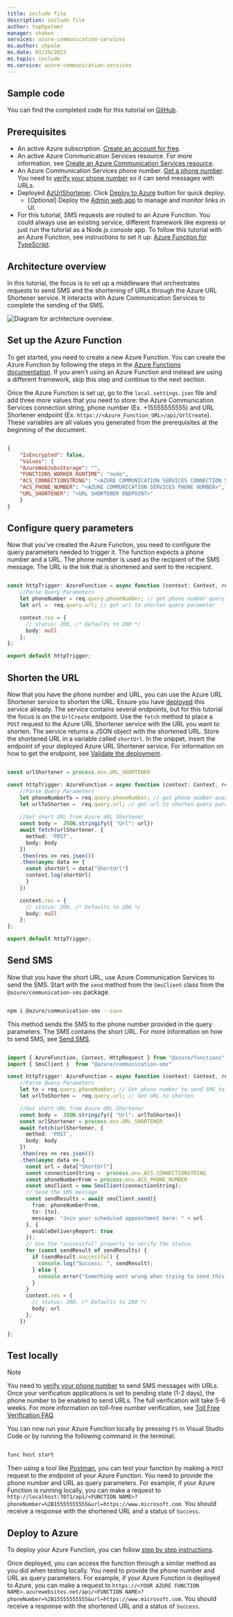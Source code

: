 ```yaml
---
title: include file
description: include file
author: tophpalmer
manager: shahen
services: azure-communication-services
ms.author: chpalm
ms.date: 03/29/2023
ms.topic: include
ms.service: azure-communication-services
---
```


## Sample code

You can find the completed code for this tutorial on [GitHub](https://github.com/Azure-Samples/communication-services-javascript-quickstarts/tree/main/sms-url-shortener).

## Prerequisites

-	An active Azure subscription. [Create an account for free](https://azure.microsoft.com/free/?ref=microsoft.com&utm_source=microsoft.com&utm_medium=docs&utm_campaign=visualstudio).
-	An active Azure Communication Services resource. For more information, see [Create an Azure Communication Services resource](../../quickstarts/create-communication-resource.md).
-	An Azure Communication Services phone number. [Get a phone number](../../quickstarts/telephony/get-phone-number.md). You need to [verify your phone number](../../quickstarts/sms/apply-for-toll-free-verification.md) so it can send messages with URLs. 
-	Deployed [AzUrlShortener](https://github.com/microsoft/AzUrlShortener). Click [Deploy to Azure](https://github.com/microsoft/AzUrlShortener/wiki/How-to-deploy-your-AzUrlShortener) button for quick deploy.
    -  [*Optional*] Deploy the [Admin web app](https://github.com/microsoft/AzUrlShortener/blob/main/src/Cloud5mins.ShortenerTools.TinyBlazorAdmin/README.md) to manage and monitor links in UI.
-	For this tutorial, SMS requests are routed to an Azure Function. You could always use an existing service, different framework like express or just run the tutorial as a Node.js console app. To follow this tutorial with an Azure Function, see instructions to set it up: [Azure Function for TypeScript](/azure/azure-functions/create-first-function-vs-code-typescript).

## Architecture overview

In this tutorial, the focus is to set up a middleware that orchestrates requests to send SMS and the shortening of URLs through the Azure URL Shortener service. It interacts with Azure Communication Services to complete the sending of the SMS.

![Diagram for architecture overview.](../media/url-shortener/url-shortener-architecture.png)

## Set up the Azure Function

To get started, you need to create a new Azure Function. You can create the Azure Function by following the steps in the [Azure Functions documentation](/azure/azure-functions/create-first-function-vs-code-typescript). If you aren't using an Azure Function and instead are using a different framework, skip this step and continue to the next section.

Once the Azure Function is set up, go to the `local.settings.json` file and add three more values that you need to store: the Azure Communication Services connection string, phone number (Ex. +15555555555) and URL Shortener endpoint (Ex. `https://<Azure_Function_URL>/api/UrlCreate`). These variables are all values you generated from the prerequisites at the beginning of the document.

```json

{
    "IsEncrypted": false,
    "Values": {
    "AzureWebJobsStorage": "",
    "FUNCTIONS_WORKER_RUNTIME": "node",
    "ACS_CONNECTIONSTRING": "<AZURE COMMUNICATION SERVICES CONNECTION STRING>",
    "ACS_PHONE_NUMBER": "<AZURE COMMUNICATION SERVICES PHONE NUMBER>",
    "URL_SHORTENER": "<URL SHORTENER ENDPOINT>" 
    }
}

```

## Configure query parameters

Now that you've created the Azure Function, you need to configure the query parameters needed to trigger it. The function expects a phone number and a URL. The phone number is used as the recipient of the SMS message. The URL is the link that is shortened and sent to the recipient.

```typescript

const httpTrigger: AzureFunction = async function (context: Context, req: HttpRequest): Promise<void> {
    //Parse Query Parameters
    let phoneNumber = req.query.phoneNumber; // get phone number query parameter
    let url =  req.query.url; // get url to shorten query parameter

    context.res = {
      // status: 200, /* Defaults to 200 */
      body: null
    };
};

export default httpTrigger;

```

## Shorten the URL

Now that you have the phone number and URL, you can use the Azure URL Shortener service to shorten the URL. Ensure you have [deployed](https://github.com/microsoft/AzUrlShortener/wiki/How-to-deploy-your-AzUrlShortener) this service already. The service contains several endpoints, but for this tutorial the focus is on the `UrlCreate` endpoint. Use the `fetch` method to place a `POST` request to the Azure URL Shortener service with the URL you want to shorten. The service returns a JSON object with the shortened URL. Store the shortened URL in a variable called `shortUrl`. In the snippet, insert the endpoint of your deployed Azure URL Shortener service. For information on how to get the endpoint, see [Validate the deployment](https://github.com/microsoft/AzUrlShortener/wiki/How-to-deploy-your-AzUrlShortener#validate-the-deployment).

```typescript

const urlShortener = process.env.URL_SHORTENER

const httpTrigger: AzureFunction = async function (context: Context, req: HttpRequest): Promise<void> {
    //Parse Query Parameters    
    let phoneNumberTo = req.query.phoneNumber; // get phone number query parameter
    let urlToShorten =  req.query.url; // get url to shorten query parameter
    
    //Get short URL from Azure URL Shortener
    const body =  JSON.stringify({ "Url": url})
    await fetch(urlShortener, {
      method: 'POST',
      body: body
    })
    .then(res => res.json())
    .then(async data => {
      const shortUrl = data["ShortUrl"]
      context.log(shortUrl)
      }
    })

    context.res = {
      // status: 200, /* Defaults to 200 */
      body: null
    };
};

export default httpTrigger;

```

## Send SMS

Now that you have the short URL, use Azure Communication Services to send the SMS. Start with the `send` method from the `SmsClient` class from the `@azure/communication-sms` package. 

```bash

npm i @azure/communication-sms --save

```

This method sends the SMS to the phone number provided in the query parameters. The SMS contains the short URL. For more information on how to send SMS, see [Send SMS](../../quickstarts/telephony-sms/send.md?pivots=programming-language-javascript).

```typescript

import { AzureFunction, Context, HttpRequest } from "@azure/functions"
import { SmsClient }  from "@azure/communication-sms"

const httpTrigger: AzureFunction = async function (context: Context, req: HttpRequest): Promise<void> {
    //Parse Query Parameters
    let to = req.query.phoneNumber; // Get phone number to send SMS to
    let urlToShorten =  req.query.url; // Get URL to shorten

    //Get short URL from Azure URL Shortener
    const body =  JSON.stringify({ "Url": urlToShorten})
    const urlShortener = process.env.URL_SHORTENER
    await fetch(urlShortener, {
      method: 'POST',
      body: body
    })
    .then(res => res.json())
    .then(async data => {
      const url = data["ShortUrl"]
      const connectionString =  process.env.ACS_CONNECTIONSTRING
      const phoneNumberFrom = process.env.ACS_PHONE_NUMBER
      const smsClient = new SmsClient(connectionString);
      // Send the SMS message
      const sendResults = await smsClient.send({
        from: phoneNumberFrom,
        to: [to],
        message: "Join your scheduled appointment here: " + url
      }, {
        enableDeliveryReport: true
      });
      // Use the "successful" property to verify the status.
      for (const sendResult of sendResults) {
        if (sendResult.successful) {
          console.log("Success: ", sendResult);
        } else {
          console.error("Something went wrong when trying to send this message: ", sendResult);
        }
      }
      context.res = {
        // status: 200, /* Defaults to 200 */
        body: url
      };
    })

};

```

## Test locally

>[!NOTE]
> You need to [verify your phone number](../../quickstarts/sms/apply-for-toll-free-verification.md) to send SMS messages with URLs. Once your verification applications is set to pending state (1-2 days), the phone number to be enabled to send URLs. The full verification will take 5-6 weeks. For more information on toll-free number verification, see [Toll Free Verification FAQ](../../concepts/sms/sms-faq.md#toll-free-verification).

You can now run your Azure Function locally by pressing `F5` in Visual Studio Code or by running the following command in the terminal:

```bash

func host start

```

Then using a tool like [Postman](https://www.postman.com/), you can test your function by making a `POST` request to the endpoint of your Azure Function. You need to provide the phone number and URL as query parameters. For example, if your Azure Function is running locally, you can make a request to `http://localhost:7071/api/<FUNCTION NAME>?phoneNumber=%2B15555555555&url=https://www.microsoft.com`. You should receive a response with the shortened URL and a status of `Success`.

## Deploy to Azure

To deploy your Azure Function, you can follow [step by step instructions](/azure/azure-functions/create-first-function-vs-code-csharp?pivots=programming-language-javascript#sign-in-to-azure).

Once deployed, you can access the function through a similar method as you did when testing locally. You need to provide the phone number and URL as query parameters. For example, if your Azure Function is deployed to Azure, you can make a request to `https://<YOUR AZURE FUNCTION NAME>.azurewebsites.net/api/<FUNCTION NAME>?phoneNumber=%2B15555555555&url=https://www.microsoft.com`. You should receive a response with the shortened URL and a status of `Success`.
